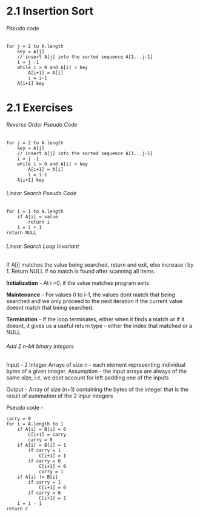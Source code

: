 # 2.1 Insertion Sort

###### Pseudo code
````
for j = 2 to A.length
    key = A[j]
    // insert A[j] into the sorted sequence A[1...j-1]
    i = j -1
    while i > 0 and A[i] > key
        A[i+1] = A[i]
        i = i-1
    A[i+1] key
````
# 2.1 Exercises

###### Reverse Order Pseudo Code
````
for j = 2 to A.length
    key = A[j]
    // insert A[j] into the sorted sequence A[1...j-1]
    i = j -1
    while i > 0 and A[i] < key
        A[i+1] = A[i]
        i = i-1
    A[i+1] key
````
###### Linear Search Pseudo Code
````
for i = 1 to A.length
    if A[i] = value
        return i
    i = i + 1
return NULL
````
###### Linear Search Loop Invariant

If A[i] matches the value being searched, return and exit, else increase i by 1. Return NULL if no match is found after scanning all items.

**Initialization** - At i =0, if the value matches program exits

**Maintenance** - For values 0 to i-1, the values dont match that being searched and we only proceed to the next iteration if the current value doesnt match that being searched.

**Termination** - If the loop terminates, either when it finds a match or if it doesnt, it gives us a useful return type - either the index that matched or a NULL

###### Add 2 n-bit binary integers

Input - 2 Integer Arrays of size n - each element representing individual bytes of a given integer. 
    Assumption - the input arrays are always of the same size, i.e, we dont account for left padding one of the inputs
    
Output - Array of size (n+1) containing the bytes of the integer that is the result of summation of the 2 inpur integers

Pseudo code - 

````
carry = 0
for i = A.length to 1
    if A[i] = B[i] = 0
        C[i+1] = carry
        carry = 0
    if A[i] = B[i] = 1
        if carry = 1
            C[i+1] = 1
        if carry = 0
            C[i+1] = 0
            carry = 1
    if A[i] != B[i]
        if carry = 1
            C[i+1] = 0
        if carry = 0
            C[i+1] = 1
    i = i - 1
return C   
````
